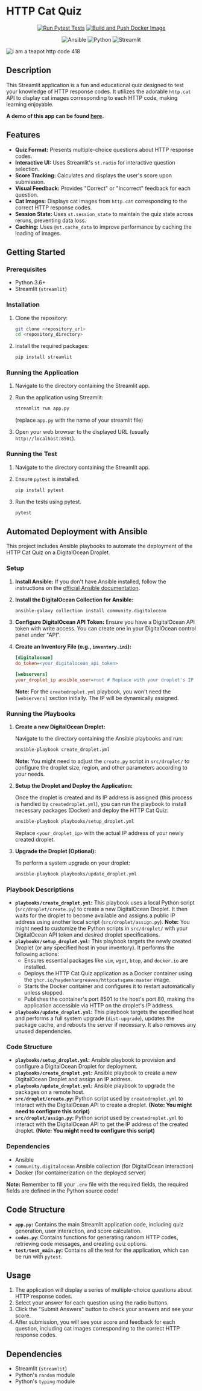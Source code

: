 # HTTP Cat Quiz


<div align="center">

[![Run Pytest Tests](https://github.com/haydenhargreaves/httpCatsGame/actions/workflows/pytest.yml/badge.svg)](https://github.com/haydenhargreaves/httpCatsGame/actions/workflows/pytest.yml)
[![Build and Push Docker Image](https://github.com/haydenhargreaves/httpCatsGame/actions/workflows/docker-build.yml/badge.svg)](https://github.com/haydenhargreaves/httpCatsGame/actions/workflows/docker-build.yml)

![Ansible](https://img.shields.io/badge/ansible-%231A1918.svg?style=for-the-badge&logo=ansible&logoColor=white)
![Python](https://img.shields.io/badge/python-3670A0?style=for-the-badge&logo=python&logoColor=ffdd54)
![Streamlit](https://img.shields.io/badge/Streamlit-%23FE4B4B.svg?style=for-the-badge&logo=streamlit&logoColor=white)
</div>


![I am a teapot http code 418](https://http.cat/418.jpg)

## Description

This Streamlit application is a fun and educational quiz designed to test your knowledge of HTTP response codes. It utilizes the adorable `http.cat` API to display cat images corresponding to each HTTP code, making learning enjoyable.

**A demo of this app can be found [here](https://httpcats.streamlit.app).**

## Features

* **Quiz Format:** Presents multiple-choice questions about HTTP response codes.
* **Interactive UI:** Uses Streamlit's `st.radio` for interactive question selection.
* **Score Tracking:** Calculates and displays the user's score upon submission.
* **Visual Feedback:** Provides "Correct" or "Incorrect" feedback for each question.
* **Cat Images:** Displays cat images from `http.cat` corresponding to the correct HTTP response codes.
* **Session State:** Uses `st.session_state` to maintain the quiz state across reruns, preventing data loss.
* **Caching:** Uses `@st.cache_data` to improve performance by caching the loading of images.

## Getting Started

### Prerequisites

* Python 3.6+
* Streamlit (`streamlit`)

### Installation

1.  Clone the repository:

    ```bash
    git clone <repository_url>
    cd <repository_directory>
    ```

2.  Install the required packages:

    ```bash
    pip install streamlit
    ```

### Running the Application

1.  Navigate to the directory containing the Streamlit app.
2.  Run the application using Streamlit:

    ```bash
    streamlit run app.py
    ```

    (replace `app.py` with the name of your streamlit file)

3.  Open your web browser to the displayed URL (usually `http://localhost:8501`).

### Running the Test

1.  Navigate to the directory containing the Streamlit app.
2.  Ensure `pytest` is installed.

    ```bash
    pip install pytest
    ```
    
3.  Run the tests using pytest.

    ```bash
    pytest
    ```


## Automated Deployment with Ansible

This project includes Ansible playbooks to automate the deployment of the HTTP Cat Quiz on a DigitalOcean Droplet.

### Setup

1.  **Install Ansible:** If you don't have Ansible installed, follow the instructions on the [official Ansible documentation](https://www.google.com/search?q=https://docs.ansible.com/installation_guide/index.html).

2.  **Install the DigitalOcean Collection for Ansible:**

    ```bash
    ansible-galaxy collection install community.digitalocean
    ```

3.  **Configure DigitalOcean API Token:** Ensure you have a DigitalOcean API token with write access. You can create one in your DigitalOcean control panel under "API".

4.  **Create an Inventory File (e.g., `inventory.ini`):**

    ```ini
    [digitalocean]
    do_token=<your_digitalocean_api_token>

    [webservers]
    your_droplet_ip ansible_user=root # Replace with your droplet's IP and user (e.g., ubuntu)
    ```

    **Note:** For the `createdroplet.yml` playbook, you won't need the `[webservers]` section initially. The IP will be dynamically assigned.

### Running the Playbooks

1.  **Create a new DigitalOcean Droplet:**

    Navigate to the directory containing the Ansible playbooks and run:

    ```bash
    ansible-playbook create_droplet.yml
    ```

    **Note:** You might need to adjust the `create.py` script in `src/droplet/` to configure the droplet size, region, and other parameters according to your needs.

2.  **Setup the Droplet and Deploy the Application:**

    Once the droplet is created and its IP address is assigned (this process is handled by `createdroplet.yml`), you can run the playbook to install necessary packages (Docker) and deploy the HTTP Cat Quiz:

    ```bash
    ansible-playbook playbooks/setup_droplet.yml
    ```

    Replace `<your_droplet_ip>` with the actual IP address of your newly created droplet.

3.  **Upgrade the Droplet (Optional):**

    To perform a system upgrade on your droplet:

    ```bash
    ansible-playbook playbooks/update_droplet.yml
    ```

### Playbook Descriptions

  * **`playbooks/create_droplet.yml`:** This playbook uses a local Python script (`src/droplet/create.py`) to create a new DigitalOcean Droplet. It then waits for the droplet to become available and assigns a public IP address using another local script (`src/droplet/assign.py`). **Note:** You might need to customize the Python scripts in `src/droplet/` with your DigitalOcean API token and desired droplet specifications.
  * **`playbooks/setup_droplet.yml`:** This playbook targets the newly created Droplet (or any specified host in your inventory). It performs the following actions:
      * Ensures essential packages like `vim`, `wget`, `btop`, and `docker.io` are installed.
      * Deploys the HTTP Cat Quiz application as a Docker container using the `ghcr.io/haydenhargreaves/httpcatsgame:master` image.
      * Starts the Docker container and configures it to restart automatically unless stopped.
      * Publishes the container's port 8501 to the host's port 80, making the application accessible via HTTP on the droplet's IP address.
  * **`playbooks/update_droplet.yml`:** This playbook targets the specified host and performs a full system upgrade (`dist-upgrade`), updates the package cache, and reboots the server if necessary. It also removes any unused dependencies.

### Code Structure

  * **`playbooks/setup_droplet.yml`:** Ansible playbook to provision and configure a DigitalOcean Droplet for deployment.
  * **`playbooks/create_droplet.yml`:** Ansible playbook to create a new DigitalOcean Droplet and assign an IP address.
  * **`playbooks/update_droplet.yml`:** Ansible playbook to upgrade the packages on a remote host.
  * **`src/droplet/create.py`:** Python script used by `createdroplet.yml` to interact with the DigitalOcean API to create a droplet. **(Note: You might need to configure this script)**
  * **`src/droplet/assign.py`:** Python script used by `createdroplet.yml` to interact with the DigitalOcean API to get the IP address of the created droplet. **(Note: You might need to configure this script)**

### Dependencies

  * Ansible
  * `community.digitalocean` Ansible collection (for DigitalOcean interaction)
  * Docker (for containerization on the deployed server)

**Note:** Remember to fill your `.env` file with the required fields, the required fields are defined in the Python source code!

## Code Structure

* **`app.py`:** Contains the main Streamlit application code, including quiz generation, user interaction, and score calculation.
* **`codes.py`:** Contains functions for generating random HTTP codes, retrieving code messages, and creating quiz options.
* **`test/test_main.py`:** Contains all the test for the application, which can be run with `pytest`.

## Usage

1.  The application will display a series of multiple-choice questions about HTTP response codes.
2.  Select your answer for each question using the radio buttons.
3.  Click the "Submit Answers" button to check your answers and see your score.
4.  After submission, you will see your score and feedback for each question, including cat images corresponding to the correct HTTP response codes.

## Dependencies

* Streamlit (`streamlit`)
* Python's `random` module
* Python's `typing` module
